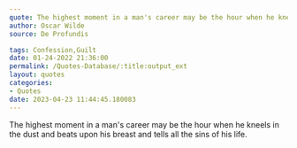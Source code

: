 ```yaml
---
quote: The highest moment in a man's career may be the hour when he kneels in the dust and beats upon his breast and tells all the sins of his life.
author: Oscar Wilde
source: De Profundis

tags: Confession,Guilt
date: 01-24-2022 21:36:00
permalink: /Quotes-Database/:title:output_ext
layout: quotes
categories:
- Quotes
date: 2023-04-23 11:44:45.180083
---
```

The highest moment in a man's career may be the hour when he kneels in the dust and beats upon his breast and tells all the sins of his life.